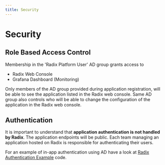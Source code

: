 ```yaml
---
title: Security
---
```


# Security

## Role Based Access Control

Membership in the 'Radix Platform User' AD group grants access to

- Radix Web Console
- Grafana Dashboard (Monitoring)

Only members of the AD group provided during application registration, will be able to see the application listed in the Radix web console. Same AD group also controls who will be able to change the configuration of the application in the Radix web console.

## Authentication

It is important to understand that **application authentication is not handled by Radix**. The application endpoints will be public. Each team managing an application hosted on Radix is responsible for authenticating their users.

For an example of in-app authentication using AD have a look at [Radix Authentication Example](https://github.com/equinor/radix-example-oauth-proxy) code.
